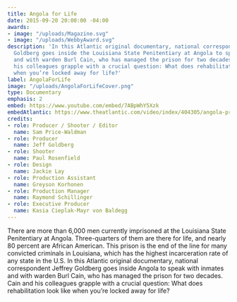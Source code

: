 ```yaml
---
title: Angola for Life
date: 2015-09-20 20:00:00 -04:00
awards:
- image: "/uploads/Magazine.svg"
- image: "/uploads/WebbyAward.svg"
description: 'In this Atlantic original documentary, national correspondent Jeffrey
  Goldberg goes inside the Louisiana State Penitentiary at Angola to speak with inmates
  and with warden Burl Cain, who has managed the prison for two decades. Cain and
  his colleagues grapple with a crucial question: What does rehabilitation look like
  when you’re locked away for life?'
label: AngolaForLife
image: "/uploads/AngolaForLifeCover.png"
type: Documentary
emphasis: 2
embed: https://www.youtube.com/embed/7ABpWhY5Xzk
embedAtlantic: https://www.theatlantic.com/video/index/404305/angola-prison-documentary/
credits:
- role: Producer / Shooter / Editor
  name: Sam Price-Waldman
- role: Producer
  name: Jeff Goldberg
- role: Shooter
  name: Paul Rosenfield
- role: Design
  name: Jackie Lay
- role: Production Assistant
  name: Greyson Korhonen
- role: Production Manager
  name: Raymond Schillinger
- role: Executive Producer
  name: Kasia Cieplak-Mayr von Baldegg
---
```


There are more than 6,000 men currently imprisoned at the Louisiana State Penitentiary at Angola. Three-quarters of them are there for life, and nearly 80 percent are African American. This prison is the end of the line for many convicted criminals in Louisiana, which has the highest incarceration rate of any state in the U.S. In this Atlantic original documentary, national correspondent Jeffrey Goldberg goes inside Angola to speak with inmates and with warden Burl Cain, who has managed the prison for two decades. Cain and his colleagues grapple with a crucial question\:  What does rehabilitation look like when you’re locked away for life?